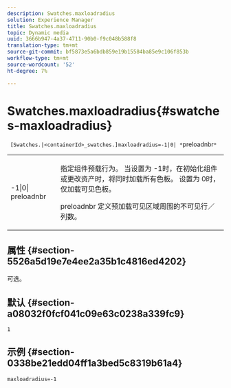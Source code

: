```yaml
---
description: Swatches.maxloadradius
solution: Experience Manager
title: Swatches.maxloadradius
topic: Dynamic media
uuid: 3666b947-4a37-4711-90b0-f9c048b588f8
translation-type: tm+mt
source-git-commit: bf5873e5a6bdb859e19b15584ba85e9c106f853b
workflow-type: tm+mt
source-wordcount: '52'
ht-degree: 7%

---
```



# Swatches.maxloadradius{#swatches-maxloadradius}

` [Swatches.|<containerId>_swatches.]maxloadradius=-1|0| *`preloadnbr`*`

<table id="table_4A27394B6B4347D69CAC5A59EE0FBC6F"> 
 <tbody> 
  <tr> 
   <td colname="col1"> <p><span class="codeph"> -1|0|<span class="varname"> preloadnbr</span></span> </p> </td> 
   <td colname="col2"> <p> 指定组件预载行为。 当设置为<span class="codeph"> -1</span>时，在初始化组件或更改资产时，将同时加载所有色板。 设置为<span class="codeph"> 0</span>时，仅加载可见色板。 </p> <p><span class="codeph"> <span class="varname"> preloadnbr</span></span> 定义预加载可见区域周围的不可见行／列数。 </p> </td> 
  </tr> 
 </tbody> 
</table>

## 属性 {#section-5526a5d19e7e4ee2a35b1c4816ed4202}

可选。

## 默认 {#section-a08032f0fcf041c09e63c0238a339fc9}

`1`

## 示例 {#section-0338be21edd04ff1a3bed5c8319b61a4}

`maxloadradius=-1`
